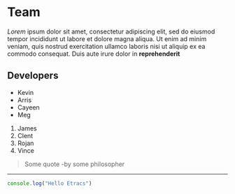 # Team

_Lorem_ ipsum dolor sit amet, consectetur adipiscing elit, sed do eiusmod tempor incididunt ut labore et dolore magna aliqua. Ut enim ad minim veniam, quis nostrud exercitation ullamco laboris nisi ut aliquip ex ea commodo consequat. Duis aute irure dolor in **reprehenderit** 

## Developers

- Kevin
- Arris
- Cayeen
- Meg

1. James
2. Clent
3. Rojan
4. Vince


> Some quote -by some philosopher

___

```js
console.log("Hello Etracs")
```

